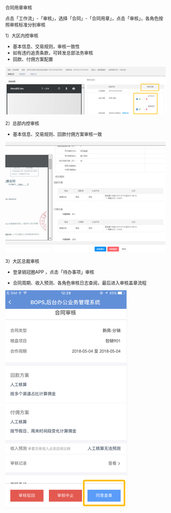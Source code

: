 合同用章审核

点击「工作流」-「审核」，选择「合同」-「合同用章」，点击「审核」，各角色按照审核标准分别审核

1）大区内控审核

* 基本信息、交易规则，审核一致性
* 如有违约追责条款，可转发总部法务审核
* 回款、付佣方案配置

![](/2/交易2)

2）总部内控审核

* 基本信息、交易规则、回款付佣方案审核一致

![](/1/总部内控)

3）大区总裁审核

* 登录销冠圈APP ，点击「待办事项」审核

* 合同周期、收入预测、各角色审核日志查阅，最后进入审核盖章流程

![](/1/盖章)

